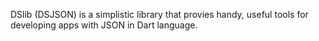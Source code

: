 DSlib (DSJSON) is a simplistic library that provies handy, useful tools for developing apps with JSON in Dart language.
